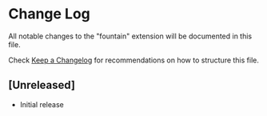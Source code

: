 # Change Log
All notable changes to the "fountain" extension will be documented in this file.

Check [Keep a Changelog](http://keepachangelog.com/) for recommendations on how to structure this file.

## [Unreleased]
- Initial release